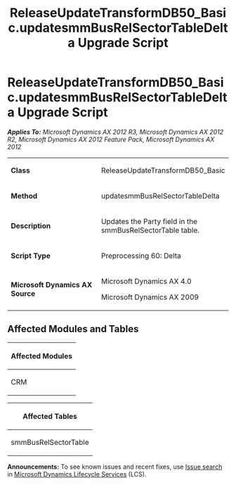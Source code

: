﻿---
title: ReleaseUpdateTransformDB50_Basic.updatesmmBusRelSectorTableDelta Upgrade Script
TOCTitle: ReleaseUpdateTransformDB50_Basic.updatesmmBusRelSectorTableDelta Upgrade Script
ms:assetid: 3ba2f9ac-b2a8-7c91-38a4-e20bd2ebc3ef
ms:mtpsurl: https://msdn.microsoft.com/en-us/library/JJ685283(v=AX.60)
ms:contentKeyID: 49707735
ms.date: 05/18/2015
mtps_version: v=AX.60
---

# ReleaseUpdateTransformDB50\_Basic.updatesmmBusRelSectorTableDelta Upgrade Script 


_**Applies To:** Microsoft Dynamics AX 2012 R3, Microsoft Dynamics AX 2012 R2, Microsoft Dynamics AX 2012 Feature Pack, Microsoft Dynamics AX 2012_

<table>
<colgroup>
<col style="width: 50%" />
<col style="width: 50%" />
</colgroup>
<tbody>
<tr class="odd">
<td><p><strong>Class</strong></p></td>
<td><p>ReleaseUpdateTransformDB50_Basic</p></td>
</tr>
<tr class="even">
<td><p><strong>Method</strong></p></td>
<td><p>updatesmmBusRelSectorTableDelta</p></td>
</tr>
<tr class="odd">
<td><p><strong>Description</strong></p></td>
<td><p>Updates the Party field in the smmBusRelSectorTable table.</p></td>
</tr>
<tr class="even">
<td><p><strong>Script Type</strong></p></td>
<td><p>Preprocessing 60: Delta</p></td>
</tr>
<tr class="odd">
<td><p><strong>Microsoft Dynamics AX Source</strong></p></td>
<td><p>Microsoft Dynamics AX 4.0</p>
<p>Microsoft Dynamics AX 2009</p></td>
</tr>
</tbody>
</table>


## Affected Modules and Tables

<table>
<colgroup>
<col style="width: 100%" />
</colgroup>
<thead>
<tr class="header">
<th><p>Affected Modules</p></th>
</tr>
</thead>
<tbody>
<tr class="odd">
<td><p>CRM</p></td>
</tr>
</tbody>
</table>


<table>
<colgroup>
<col style="width: 100%" />
</colgroup>
<thead>
<tr class="header">
<th><p>Affected Tables</p></th>
</tr>
</thead>
<tbody>
<tr class="odd">
<td><p>smmBusRelSectorTable</p></td>
</tr>
</tbody>
</table>

  
**Announcements:** To see known issues and recent fixes, use [Issue search](http://go.microsoft.com/fwlink/?linkid=389258) in [Microsoft Dynamics Lifecycle Services](http://go.microsoft.com/fwlink/?linkid=306505) (LCS).

